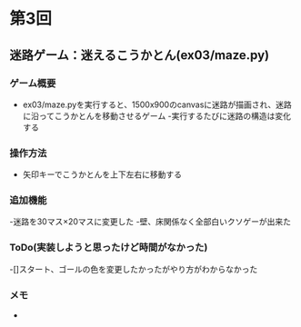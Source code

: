 # 第3回
## 迷路ゲーム：迷えるこうかとん(ex03/maze.py)
### ゲーム概要
- ex03/maze.pyを実行すると、1500x900のcanvasに迷路が描画され、迷路に沿ってこうかとんを移動させるゲーム
-実行するたびに迷路の構造は変化する
### 操作方法
- 矢印キーでこうかとんを上下左右に移動する
### 追加機能
-迷路を30マス×20マスに変更した
-壁、床関係なく全部白いクソゲーが出来た
### ToDo(実装しようと思ったけど時間がなかった)
-[]スタート、ゴールの色を変更したかったがやり方がわからなかった
### メモ
-